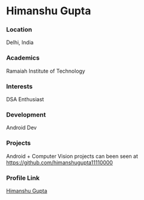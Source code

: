 # Himanshu Gupta

### Location

Delhi, India

### Academics

Ramaiah Institute of Technology

### Interests

DSA Enthusiast

### Development

Android Dev

### Projects

Android + Computer Vision projects can been seen at https://github.com/himanshugupta11110000

### Profile Link

[Himanshu Gupta](https://github.com/himanshugupta11110000)
